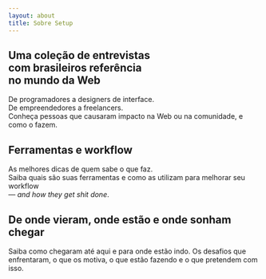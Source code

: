 ```yaml
---
layout: about
title: Sobre Setup
---
```


## Uma coleção de entrevistas<br /> com brasileiros referência<br /> no mundo da Web

De programadores a designers de interface.<br />
De empreendedores a freelancers.<br />
Conheça pessoas que causaram impacto na Web ou na comunidade, e como o fazem.

## Ferramentas e workflow

As melhores dicas de quem sabe o que faz.<br />
Saiba quais são suas ferramentas e como as utilizam para melhorar seu workflow<br />
 — _and how they get shit done_.

## De onde vieram, onde estão e onde sonham chegar

Saiba como chegaram até aqui e para onde estão indo.
Os desafios que enfrentaram, o que os motiva, o que
estão fazendo e o que pretendem com isso.

